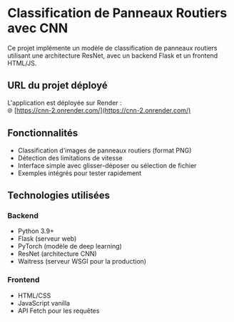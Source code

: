 # Classification de Panneaux Routiers avec CNN

Ce projet implémente un modèle de classification de panneaux routiers utilisant une architecture ResNet, avec un backend Flask et un frontend HTML/JS.

## URL du projet déployé

L'application est déployée sur Render :  
🌐 [https://cnn-2.onrender.com/](https://cnn-2.onrender.com/)

## Fonctionnalités

- Classification d'images de panneaux routiers (format PNG)
- Détection des limitations de vitesse
- Interface simple avec glisser-déposer ou sélection de fichier
- Exemples intégrés pour tester rapidement

## Technologies utilisées

### Backend

- Python 3.9+
- Flask (serveur web)
- PyTorch (modèle de deep learning)
- ResNet (architecture CNN)
- Waitress (serveur WSGI pour la production)

### Frontend

- HTML/CSS
- JavaScript vanilla
- API Fetch pour les requêtes
